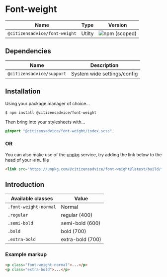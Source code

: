 # Font-weight

| Name                          | Type   | Version                                                                       |
|-------------------------------|--------|-------------------------------------------------------------------------------|
| `@citizensadvice/font-weight` | Utilty | ![npm (scoped)](https://img.shields.io/npm/v/@citizensadvice/font-weight.svg) |


## Dependencies

| Name                      | Description                 |
|---------------------------|-----------------------------|
| `@citizensadvice/support` | System wide settings/config |

## Installation

Using your package manager of choice...

```shell
$ npm install @citizensadvice/font-weight
```

Then bring into your stylesheets with...

```scss
@import "@citizensadvice/font-weight/index.scss";
```

### OR

You can also make use of the [unpkg](https://unpkg.com) service, try adding the link below to the head of your `HTML` file

```html
<link src="https://unpkg.com/@citizensadvice/font-weight@latest/build/font-weight.css" />
```

## Introduction

| Available classes     | Value            |
|-----------------------|------------------|
| `.font-weight-normal` | Normal           |
| `.regular`            | regular (400)    |
| `.semi-bold`          | semi-bold (600)  |
| `.bold`               | bold   (700)     |
| `.extra-bold `        | extra-bold (700) |


### Example markup
```html
<p class="font-weight-normal">...</p>
<p class="extra-bold">...</p>
```